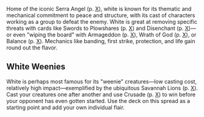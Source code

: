 Home of the iconic Serra Angel (p. [X](#serra-angel)), white is known for its thematic and mechanical commitment to peace and structure, with its cast of characters working as a group to defeat the enemy. White is great at removing specific threats with cards like Swords to Plowshares (p. [X](#swords-to-plowshares)) and Disenchant (p. [X](#disenchant))—or even "wiping the board" with Armageddon (p. [X](#armageddon)), Wrath of God (p. [X](#wrath-of-god)), or Balance (p. [X](#balance)). Mechanics like banding, first strike, protection, and life gain round out the flavor.

## White Weenies

White is perhaps most famous for its "weenie" creatures—low casting cost, relatively high impact—exemplified by the ubiquitous Savannah Lions (p. [X](#savannah-lions)). Cast your creatures one after another and use Crusade (p. [X](#crusade)) to win before your opponent has even gotten started. Use the deck on this spread as a starting point and add your own individual flair.
